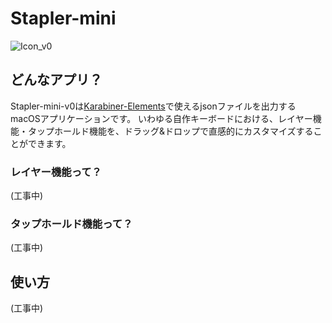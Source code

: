 # Stapler-mini
![Icon_v0](https://github.com/user-attachments/assets/bc777a42-1dfd-4523-a1f5-65d78c96cdea)

## どんなアプリ？
Stapler-mini-v0は[Karabiner-Elements](https://karabiner-elements.pqrs.org/)で使えるjsonファイルを出力するmacOSアプリケーションです。
いわゆる自作キーボードにおける、レイヤー機能・タップホールド機能を、ドラッグ&ドロップで直感的にカスタマイズすることができます。

### レイヤー機能って？
(工事中)
### タップホールド機能って？
(工事中)

## 使い方
(工事中)
